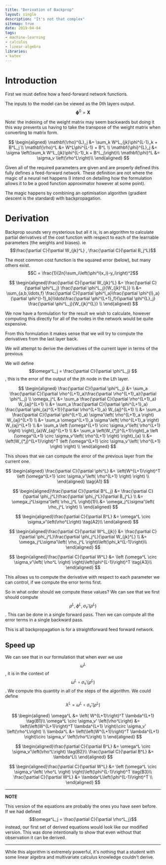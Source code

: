 ```yaml
---
title: "Derivation of Backprop"
layout: single
description: "It's not that complex"
sitemap: true
date: 2019-04-04
tags: 
- machine-learning
- calculus
- linear-algebra
libraries:
- katex
---
```



# Introduction

First we must define how a feed-forward network functions.

The inputs to the model can be viewed as the 0th layers output. $$\mathbf{\phi}^0 = \mathbf{X}$$

Note: the indexing of the weight matrix may seem backwards but doing it this way prevents us having to take the transpose of the weight matrix when converting to matrix form.


$$
\begin{aligned}
\mathbf{\rho}^{L}_j &= \sum_k W^L_{jk}\phi^{L-1}_k   + B^L_j \\
\mathbf{\rho}^L &= W^L\phi^{L-1} + B^L \\
\mathbf{\phi}^{L}_j &= \sigma \left(\sum_k W^L_{jk}\phi^{L-1}_k   + B^L_j\right)\\
\mathbf{\phi}^L &= \sigma_v \left(\rho^L\right)\\
\end{aligned}
$$

Given all of the required parameters are given and are properly defined this fully defines a feed-forward network. These definition are not where the magic of a neural net happens (I intend on detailing how the formulation allows it to be a good function approximator however at some point).

The magic happens by combining an optimisation algorithm (gradient descent is the standard) with backpropagation.

# Derivation

Backprop sounds very mysterious but all it is, is an algorithm to calculate partial derivatives of the cost function with respect to each of the learnable parameters (the weights and biases). ie $$\frac{\partial C}{\partial W_{jk}^L} , \frac{\partial C}{\partial B_j^L}$$

The most common cost function is the squared error (below), but many others exist.
 $$C = \frac{1}{2n}\sum_i\left(\phi^l(x_i)-y_i\right)^2$$


$$
\begin{aligned}\frac{\partial C}{\partial W_{jk}^L} &= \frac{\partial C}{\partial \phi^L_j} \frac{\partial \phi^L_j}{W_{jk}^{L}}  \\
&= \sum_{a,b,\ldots,f}  \frac{\partial C}{\partial \phi^l_a}\frac{\partial \phi^{l}_a}{\partial \phi^{l-1}_b}\ldots\frac{\partial \phi^{L+1}_f}{\partial \phi^{L}_j} \frac{\partial \phi^L_j}{W_{jk}^{L}}  \\
\end{aligned}
$$

We now have a formulation for the result we wish to calculate, however computing this directly for all of the nodes in the network would be quite expensive.

From this formulation it makes sense that we will try to compute the derivatives from the last layer back.

We will attempt to derive the derivatives of the current layer in terms of the previous

We will define $$\omega^L_j = \frac{\partial C}{\partial \phi^L_j} $$, this is the error of the output of the jth node in the Lth layer.

$$
\begin{aligned} \frac{\partial C}{\partial \phi^L_j} &= \sum_a \frac{\partial C}{\partial \rho^{L+1}_a}\frac{\partial \rho^{L+1}_a}{\partial \phi^L_j} \\
\omega_j^L &= \sum_a \frac{\partial C}{\partial \rho^{L+1}_a} W_{aj}^{L+1} \\
&= \sum_a \frac{\partial C}{\partial \phi^{L+1}_a} \frac{\partial \phi_{a}^{L+1}}{\partial \rho^{L+1}_a} W_{aj}^{L+1} \\
&= \sum_a \frac{\partial C}{\partial \phi^{L+1}_a} \sigma'\left( \rho^{L+1}_a \right) W_{aj}^{L+1} \\
&= \sum_a \omega^{L+1}_a \sigma'\left( \rho^{L+1}_a \right) W_{aj}^{L+1} \\
&= \sum_a \left (\omega^{L+1} \circ \sigma_v'\left( \rho^{L+1} \right) \right)_{a}W_{aj}^{L+1} \\
&= \sum_a \left(W_{*,j}^{L+1}\right)_a \left (\omega^{L+1} \circ \sigma_v'\left( \rho^{L+1} \right) \right)_{a} \\
&= \left(W_{*,j}^{L+1}\right)^T \left (\omega^{L+1} \circ \sigma_v'\left( \rho^{L+1} \right) \right) \\
\end{aligned}
$$

This shows that we can compute the error of the previous layer from the current one.

$$
\begin{aligned} \frac{\partial C}{\partial \phi^L} &= \left(W^{L+1}\right)^T \left (\omega^{L+1} \circ \sigma_v'\left( \rho^{L+1} \right) \right) \\
\end{aligned} \tag{A1}
$$


$$
\begin{aligned}\frac{\partial C}{\partial B^L_j} &= \frac{\partial C}{\partial \phi_j^L}\frac{\partial \phi_j^L}{\partial B_j^L}  \\
&= \omega_j^L\sigma'\left( \rho_j^L \right)(1)\\
&= \omega_j^L\sigma'\left( \rho_j^L \right) \\
\end{aligned}
$$

$$
\begin{aligned}\frac{\partial C}{\partial B^L} &= \omega^L \circ \sigma_v'\left(\rho^L\right) \tag{A2}\\
\end{aligned}
$$


$$
\begin{aligned}\frac{\partial C}{\partial W^L_{jk}} &= \frac{\partial C}{\partial \phi_j^L}\frac{\partial \phi_j^L}{\partial W_{jk}^L}  \\
&= \omega_j^L\sigma'\left( \rho_j^L \right)\left(\phi_k^{L-1}\right)\\
\end{aligned}
$$

$$
\begin{aligned}\frac{\partial C}{\partial W^L} &= \left (\omega^L \circ \sigma_v'\left( \rho^L \right) \right)\left(\phi^{L-1}\right)^T \tag{A3}\\
\end{aligned}
$$

This allows us to compute the derivative with respect to each parameter we can control, if we compute the error terms first.

So in what order should we compute these values? We can see that we first should compute $$\rho^L,\phi^L,\sigma_v'(\rho^L)$$. This can be done in a single forward pass. Then we can compute all the error terms in a single backward pass.

This is all backpropagation is for a straightforward feed forward network.

## Speed up

We can see that in our formulation that when ever we use $$\omega^L$$, it is in the context of $$\omega^L \circ \sigma_v' \left(\rho^L\right)$$. We compute this quantity in all of the steps of the algorithm. We could define $$\lambda^L = \omega^L \circ \sigma_v' \left(\rho^L\right)$$

$$
\begin{aligned}
\omega^L &= \left( W^{L+1}\right)^T  \lambda^{L+1} \tag{B1}\\
\omega^L \circ \sigma_v' \left(\rho^L\right) &= \left(\left(W^{L+1}\right)^T \lambda^{L+1} \right)\circ \sigma_v' \left(\rho^L\right) \\
\lambda^L &= \left(\left(W^{L+1}\right)^T \lambda^{L+1} \right)\circ \sigma_v' \left(\rho^L\right) \\
\end{aligned}
$$


$$
\begin{aligned}\frac{\partial C}{\partial B^L} &= \omega^L \circ \sigma_v'\left(\rho^L\right) \tag{B2}\\
\frac{\partial C}{\partial B^L} &= \lambda^L\\
\end{aligned}
$$



$$
\begin{aligned}\frac{\partial C}{\partial W^L} &= \left (\omega^L \circ \sigma_v'\left( \rho^L \right) \right)\left(\phi^{L-1}\right)^T \tag{B3}\\
\frac{\partial C}{\partial W^L} &= \lambda^L\left(\phi^{L-1}\right)^T \\
\end{aligned}
$$

---
**NOTE**

This version of the equations are probably the ones you have seen before. If we had defined $$\omega^L_j = \frac{\partial C}{\partial \rho^L_j}$$ instead, our first set of derived equations would look like our modified version. This was done intentionally to show that even without that observation it can be derived.

---

While this algorithm is extremely powerful, it's nothing that a student with some linear algebra and multivariate calculus knowledge couldn't derive.
